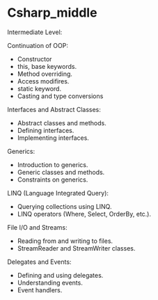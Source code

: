 # Csharp_middle

Intermediate Level:

Continuation of OOP:
 - Constructor
 - this, base keywords.
 - Method overriding.
 - Access modifires.
 - static keyword.
 - Casting and type conversions
   
Interfaces and Abstract Classes:
  - Abstract classes and methods.
  - Defining interfaces.
  - Implementing interfaces.

Generics:
  - Introduction to generics.
  - Generic classes and methods.
  - Constraints on generics.

LINQ (Language Integrated Query):
  - Querying collections using LINQ.
  - LINQ operators (Where, Select, OrderBy, etc.).

File I/O and Streams:
  - Reading from and writing to files.
  - StreamReader and StreamWriter classes.

Delegates and Events:
  - Defining and using delegates.
  - Understanding events.
  - Event handlers.
